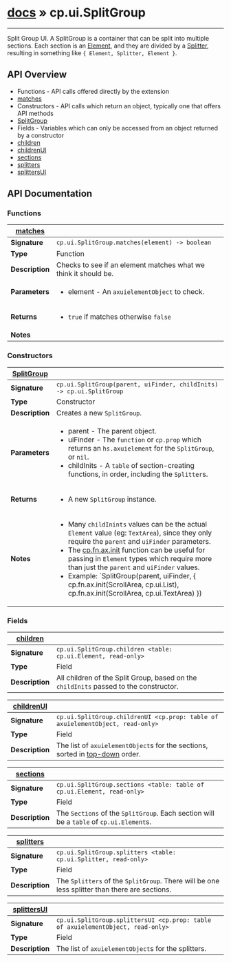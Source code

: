 # [docs](index.md) » cp.ui.SplitGroup
---

Split Group UI. A SplitGroup is a container that can be split into multiple sections.
Each section is an [Element](cp.ui.Element.md), and they are divided by a [Splitter](cp.ui.Splitter.md),
resulting in something like `{ Element, Splitter, Element }`.

## API Overview
* Functions - API calls offered directly by the extension
 * [matches](#matches)
* Constructors - API calls which return an object, typically one that offers API methods
 * [SplitGroup](#SplitGroup)
* Fields - Variables which can only be accessed from an object returned by a constructor
 * [children](#children)
 * [childrenUI](#childrenUI)
 * [sections](#sections)
 * [splitters](#splitters)
 * [splittersUI](#splittersUI)

## API Documentation

### Functions

| [matches](#matches)         |                                                                                     |
| --------------------------------------------|-------------------------------------------------------------------------------------|
| **Signature**                               | `cp.ui.SplitGroup.matches(element) -> boolean`                                                                    |
| **Type**                                    | Function                                                                     |
| **Description**                             | Checks to see if an element matches what we think it should be.                                                                     |
| **Parameters**                              | <ul><li>element - An `axuielementObject` to check.</li></ul> |
| **Returns**                                 | <ul><li>`true` if matches otherwise `false`</li></ul>          |
| **Notes**                                   | <ul></ul>                |

### Constructors

| [SplitGroup](#SplitGroup)         |                                                                                     |
| --------------------------------------------|-------------------------------------------------------------------------------------|
| **Signature**                               | `cp.ui.SplitGroup(parent, uiFinder, childInits) -> cp.ui.SplitGroup`                                                                    |
| **Type**                                    | Constructor                                                                     |
| **Description**                             | Creates a new `SplitGroup`.                                                                     |
| **Parameters**                              | <ul><li>parent		- The parent object.</li><li>uiFinder		- The `function` or `cp.prop` which returns an `hs.axuielement` for the `SplitGroup`, or `nil`.</li><li>childInits   - A `table` of section-creating functions, in order, including the `Splitter`s.</li></ul> |
| **Returns**                                 | <ul><li>A new `SplitGroup` instance.</li></ul>          |
| **Notes**                                   | <ul><li>Many `childInints` values can be the actual `Element` value (eg: `TextArea`), since they only require the `parent` and `uiFinder` parameters.</li><li>The [cp.fn.ax.init](cp.fn.ax.md#init) function can be useful for passing in `Element` types which require more than just the `parent` and `uiFinder` values.</li><li>Example: `SplitGroup(parent, uiFinder, { cp.fn.ax.init(ScrollArea, cp.ui.List), cp.fn.ax.init(ScrollArea, cp.ui.TextArea) })</li></ul>                |

### Fields

| [children](#children)         |                                                                                     |
| --------------------------------------------|-------------------------------------------------------------------------------------|
| **Signature**                               | `cp.ui.SplitGroup.children <table: cp.ui.Element, read-only>`                                                                    |
| **Type**                                    | Field                                                                     |
| **Description**                             | All children of the Split Group, based on the `childInits` passed to the constructor.                                                                     |

| [childrenUI](#childrenUI)         |                                                                                     |
| --------------------------------------------|-------------------------------------------------------------------------------------|
| **Signature**                               | `cp.ui.SplitGroup.childrenUI <cp.prop: table of axuielementObject, read-only>`                                                                    |
| **Type**                                    | Field                                                                     |
| **Description**                             | The list of `axuielementObject`s for the sections, sorted in [top-down](cp.fn.ax.md#topDown) order.                                                                     |

| [sections](#sections)         |                                                                                     |
| --------------------------------------------|-------------------------------------------------------------------------------------|
| **Signature**                               | `cp.ui.SplitGroup.sections <table: table of cp.ui.Element, read-only>`                                                                    |
| **Type**                                    | Field                                                                     |
| **Description**                             | The `Sections` of the `SplitGroup`. Each section will be a `table` of `cp.ui.Element`s.                                                                     |

| [splitters](#splitters)         |                                                                                     |
| --------------------------------------------|-------------------------------------------------------------------------------------|
| **Signature**                               | `cp.ui.SplitGroup.splitters <table: cp.ui.Splitter, read-only>`                                                                    |
| **Type**                                    | Field                                                                     |
| **Description**                             | The `Splitters` of the `SplitGroup`. There will be one less splitter than there are sections.                                                                     |

| [splittersUI](#splittersUI)         |                                                                                     |
| --------------------------------------------|-------------------------------------------------------------------------------------|
| **Signature**                               | `cp.ui.SplitGroup.splittersUI <cp.prop: table of axuielementObject, read-only>`                                                                    |
| **Type**                                    | Field                                                                     |
| **Description**                             | The list of `axuielementObject`s for the splitters.                                                                     |

